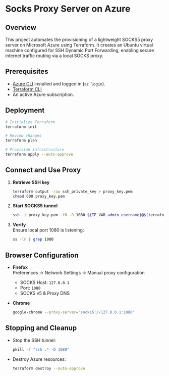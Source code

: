 # Socks Proxy Server on Azure

## Overview

This project automates the provisioning of a lightweight SOCKS5 proxy server on Microsoft Azure using Terraform. It creates an Ubuntu virtual machine configured for SSH Dynamic Port Forwarding, enabling secure internet traffic routing via a local SOCKS proxy.


## Prerequisites

- [Azure CLI](https://learn.microsoft.com/en-us/cli/azure/install-azure-cli-linux?view=azure-cli-latest&pivots=apt) installed and logged in (`az login`).  
- [Terraform CLI](https://developer.hashicorp.com/terraform/install)
- An active Azure subscription.

## Deployment

```bash
# Initialize Terraform
terraform init

# Review changes
terraform plan

# Provision infrastructure
terraform apply --auto-approve
```

## Connect and Use Proxy

1. **Retrieve SSH key**  
   ```bash
   terraform output -raw ssh_private_key > proxy_key.pem
   chmod 600 proxy_key.pem
   ```

2. **Start SOCKS5 tunnel**  
   ```bash
   ssh -i proxy_key.pem -fN -D 1080 ${TF_VAR_admin_username}@$(terraform output -raw public_ip_address)
   ```

3. **Verify**  
   Ensure local port 1080 is listening:  
   ```bash
   ss -ln | grep 1080
   ```

## Browser Configuration

- **Firefox**  
  Preferences → Network Settings → Manual proxy configuration  
  - SOCKS Host: `127.0.0.1`  
  - Port: `1080`  
  - SOCKS v5 & Proxy DNS

- **Chrome**  
  ```bash
  google-chrome --proxy-server="socks5://127.0.0.1:1080"
  ```

## Stopping and Cleanup

- Stop the SSH tunnel:  
  ```bash
  pkill -f "ssh .* -D 1080"
  ```

- Destroy Azure resources:  
  ```bash
  terraform destroy --auto-approve
  ```